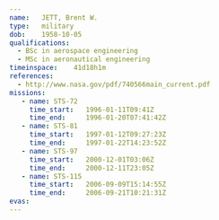 ```yaml
---
name:	JETT, Brent W.
type:	military
dob:	1958-10-05
qualifications:
  - BSc in aerospace engineering
  - MSc in aeronautical engineering
timeinspace:	41d18h1m
references:
  - http://www.nasa.gov/pdf/740566main_current.pdf
missions:
   - name: STS-72
     time_start:   1996-01-11T09:41Z
     time_end:     1996-01-20T07:41:42Z
   - name: STS-81
     time_start:   1997-01-12T09:27:23Z
     time_end:     1997-01-22T14:23:52Z
   - name: STS-97
     time_start:   2000-12-01T03:06Z
     time_end:     2000-12-11T23:05Z
   - name: STS-115
     time_start:   2006-09-09T15:14:55Z
     time_end:     2006-09-21T10:21:31Z
evas:
---
```

